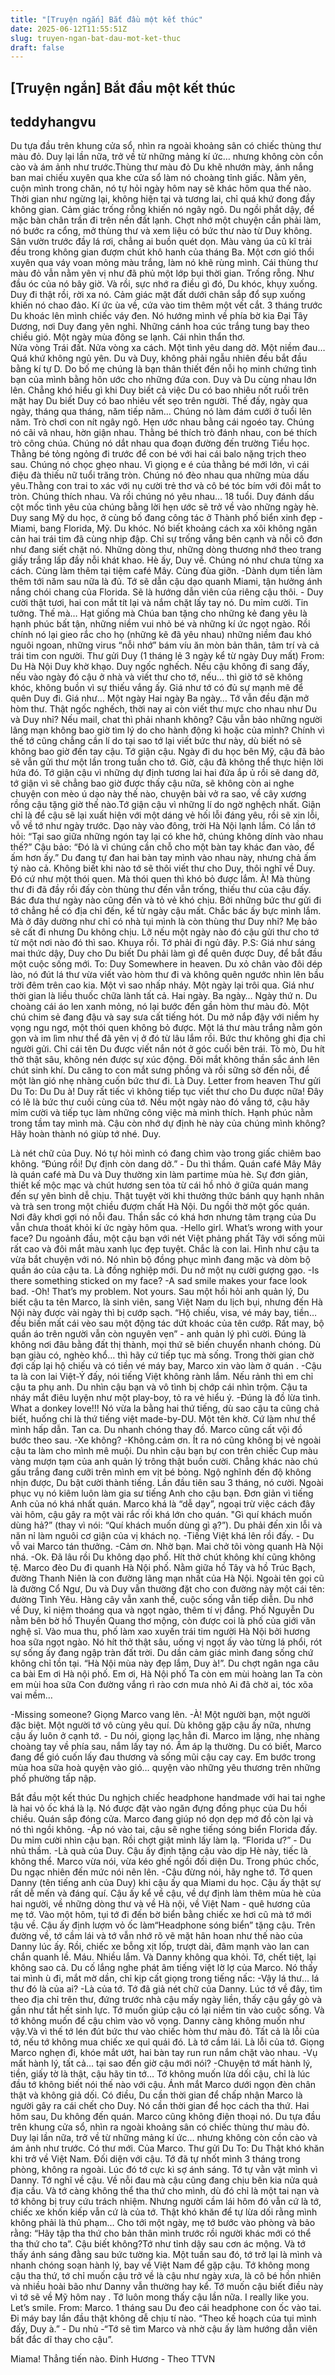 ```yaml
---
title: "[Truyện ngắn] Bắt đầu một kết thúc"
date: 2025-06-12T11:55:51Z
slug: truyen-ngan-bat-dau-mot-ket-thuc
draft: false
---
```


## [Truyện ngắn] Bắt đầu một kết thúc

## teddyhangvu

Du tựa đầu trên khung cửa sổ, nhìn ra ngoài khoảng sân có chiếc thùng thư màu đỏ. Duy lại lần nữa, trở về từ những mảng kí ức… nhưng không còn cồn cào và ám ảnh như trước.Thùng thư màu đỏ
Du khẽ nhướn mày, ánh nắng ban mai chiếu xuyên qua khe cửa sổ làm nó choàng tỉnh giấc. Nằm yên, cuộn mình trong chăn, nó tự hỏi ngày hôm nay sẽ khác hôm qua thế nào. Thời gian như ngừng lại, không hiện tại và tương lai, chỉ quá khứ đong đầy không gian. Cảm giác trống rỗng khiến nó ngây ngô. Du ngồi phắt dậy, để mặc bàn chân trần đi trên nền đất lạnh. Chợt nhớ một chuyện cần phải làm, nó bước ra cổng, mở thùng thư và xem liệu có bức thư nào từ Duy không. 
Sân vườn trước đầy lá rơi, chẳng ai buồn quét dọn. Màu vàng úa cũ kĩ trải đều trong không gian đượm chút khô hanh của tháng Ba. Một cơn gió thổi xuyên qua váy voan mỏng màu trắng, làm nó khẽ rùng mình. Cái thùng thư màu đỏ vẫn nằm yên vị như đã phủ một lớp bụi thời gian. Trống rỗng. Như đầu óc của nó bây giờ. Và rồi, sực nhớ ra điều gì đó, Du khóc, khụy xuống. Duy đi thật rồi, rời xa nó. Cảm giác mặt đất dưới chân sắp đổ sụp xuống khiến nó chao đảo. Kí ức ùa về, cứa vào tim thêm một vết cắt.
3 tháng trước
Du khoác lên mình chiếc váy đen. Nó hướng mình về phía bờ kia Đại Tây Dương, nơi Duy đang yên nghỉ. Những cánh hoa cúc trắng tung bay theo chiều gió. Một ngày mùa đông se lạnh.
Cái nhìn thẩn thơ.  
Nửa vòng Trái đất.
Nửa vòng xa cách.
Một tình yêu dang dở.
Một niềm đau…
Quá khứ không ngủ yên.
Du và Duy, không phải ngẫu nhiên đều bắt đầu bằng kí tự D. Do bố mẹ chúng là bạn thân thiết đến nỗi họ minh chứng tình bạn của mình bằng hôn ước cho những đứa con. Duy và Du cùng nhau lớn lên. Chẳng khó hiểu gì khi Duy biết cả việc Du có bao nhiêu nốt ruồi trên mặt hay Du biết Duy có bao nhiêu vết sẹo trên người. Thế đấy, ngày qua ngày, tháng qua tháng, năm tiếp năm…
Chúng nó làm đám cưới ở tuổi lên năm. Trò chơi con nít ngây ngô. Hẹn ước nhau bằng cái ngoéo tay.
Chúng nó cãi vã nhau, hờn giận nhau. Thằng bé thích trò đánh nhau, con bé thích trò công chúa.
Chúng nó dắt nhau qua đoạn đường đến trường Tiểu học. Thằng bé tỏng ngỏng đi trước để con bé với hai cái balo nặng trịch theo sau.
Chúng nó chọc ghẹo nhau. Vì giọng e é của thằng bé mới lớn, vì cái điệu đà thiếu nữ tuổi trăng tròn.
Chúng nó đèo nhau qua những mùa dấu yêu.Thằng con trai to xác với nụ cười trẻ thơ và cô bé tóc bím với đôi mắt to tròn.
Chúng thích nhau.
Và rồi chúng nó yêu nhau…
18 tuổi. Duy đánh dấu cột mốc tình yêu của chúng bằng lời hẹn ước sẽ trở về vào những ngày hè. Duy sang Mỹ du học, ở cùng bố đang công tác ở Thành phố biển xinh đẹp - Miami, bang Florida, Mỹ.
Du khóc. Nó biết khoảng cách xa xôi không ngăn cản hai trái tim đã cùng nhịp đập. Chỉ sự trống vắng bên cạnh và nỗi cô đơn như đang siết chặt nó. Những dòng thư, những dòng thương nhớ theo trang giấy trắng lấp đầy nỗi khát khao.
Hè ấy, Duy về. Chúng nó như chưa từng xa cách. Cùng làm thêm tại tiệm café Mây. Cùng đùa giỡn.
-Dành dụm tiền làm thêm tới năm sau nữa là đủ. Tớ sẽ dẫn cậu dạo quanh Miami, tận hưởng ánh nắng chói chang của Florida. Sẽ là hướng dẫn viên của riêng cậu thôi. - Duy cười thật tươi, hai con mắt tít lại và nắm chặt lấy tay nó.
Du mỉm cười. Tin tưởng.
Thế mà… Hạt giống mà Chúa ban tặng cho những kẻ đang yêu là hạnh phúc bất tận, những niềm vui nhỏ bé và những kí ức ngọt ngào. Rồi chính nó lại gieo rắc cho họ (những kẽ đã yêu nhau) những niềm đau khó nguôi ngoan, những virus “nỗi nhớ” bám víu ăn mòn bản thân, tâm trí và cả trái tim con người.
Thư gửi Duy (1 tháng lẻ 3 ngày kể từ ngày Duy mất)
From: Du
Hà Nội
Duy khờ khạo. Duy ngốc nghếch. Nếu cậu không đi sang đấy, nếu vào ngày đó cậu ở nhà và viết thư cho tớ, nếu… thì giờ tớ sẽ không khóc, không buồn vì sự thiếu vắng ấy. Giá như tớ có đủ sự mạnh mẽ để quên Duy đi. Giá như…
Một ngày
Hai ngày
Ba ngày…
Tớ vẫn đều đặn mở hòm thư. Thật ngốc nghếch, thời nay ai còn viết thư mực cho nhau như Du và Duy nhỉ? Nếu mail, chat thì phải nhanh không? Cậu vẫn bảo những người lãng mạn không bao giờ tìm lý do cho hành động kì hoặc của mình? Chính vì thế tớ cũng chẳng cần lí do tại sao tớ lại viết bức thư này, dù biết nó sẽ không bao giờ đến tay cậu.
Tớ giận cậu. Ngày đi du học bên Mỹ, cậu đã bảo sẽ vẫn gửi thư một lần trong tuần cho tớ. Giờ, cậu đã không thể thực hiện lời hứa đó. Tớ  giận cậu vì những dự định tương lai hai đứa ắp ủ rồi sẽ dang dở, tớ giận vì sẽ chẳng bao giờ được thấy cậu nữa, sẽ không còn ai nghe chuyện con mèo ú dạo này thế nào, chuyện bài vở ra sao, về cây xương rồng cậu tặng giờ thế nào.Tớ giận cậu vì những lí do ngờ nghệch nhất. Giận chỉ là để cậu sẽ lại xuất hiện với một dáng vẻ hối lỗi đáng yêu, rồi sẽ xin lỗi, vỗ về tớ như ngày trước.
Dạo này vào đông, trời Hà Nội lạnh lắm. Có lần tớ hỏi: “Tại sao giữa những ngón tay lại có khe hở, chúng không dính vào nhau thế?” Cậu bảo: “Đó là vì chúng cần chỗ cho một bàn tay khác đan vào, để ấm hơn ấy.” 
Du đang tự đan hai bàn tay mình vào nhau này, nhưng chả ấm tý  nào cả. Không biết khi nào tớ sẽ thôi viết thư cho Duy, thôi nghĩ về Duy. Đó cứ như một thói quen. Mà thói quen thì khó bỏ được lắm. 
À! Mà thùng thư đi đã đầy rồi đấy còn thùng thư đến vẫn trống, thiếu thư của cậu đấy. Bác đưa thư ngày nào cũng đến và tỏ vẻ khó chịu. Bởi những bức thư gửi đi tớ chẳng hề có địa chỉ đến, kể từ ngày cậu mất. Chắc bác ấy bực mình lắm. Mà ở đây dường như chỉ có nhà tụi mình là còn thùng thư Duy nhỉ? Mẹ bảo sẽ cất đi nhưng Du không chịu. Lỡ nếu một ngày nào đó cậu gửi thư cho tớ từ một nơi nào đó thì sao. 
Khuya rồi. Tớ phải đi ngủ đây.
P.S: Giá như sáng mai thức dậy, Duy cho Du biết Du phải làm gì để quên được Duy, để bắt đầu một cuộc sống mới.
To: Duy
Somewhere in heaven.
Du xỏ chân vào đôi dép lào, nó đút lá thư vừa viết vào hòm thư đi và không quên ngước nhìn lên bầu trời đêm trên cao kia. Một vì sao nhấp nháy. Một ngày lại trôi qua. Giá như thời gian là liều thuốc chữa lành tất cả.
Hai ngày.
Ba ngày…
Ngày thứ n.
Du choàng cái áo len xanh mỏng, nó lại bước đến gần hòm thư màu đỏ. Một chú chim sẻ đang đậu và say sưa cất tiếng hót. Du mở nắp đậy với niềm hy vọng ngu ngơ, một thói quen không bỏ được. Một lá thư màu trắng nằm gỏn gọn và im lìm như thể đã yên vị ở đó từ lâu lắm rồi. Bức thư không ghi địa chỉ người gửi. Chỉ cái tên Du được viết nắn nót ở góc cuối bên trái. Tò mò, Du hít thở thật sâu, không nén được sự xúc động. Đôi mắt không thần sắc ánh lên chút sinh khí. Du căng to con mắt sưng phồng và rồi sững sờ đến nỗi, để một làn gió nhẹ nhàng cuốn bức thư đi.
Là Duy.
Letter from heaven
Thư gửi Du
To: Du
Du à! Duy rất tiếc vì không tiếp tục viết thư cho Du được nữa! Đây có lẽ là bức thư cuối cùng của tớ. Nếu một ngày nào đó vắng tớ, cậu hãy mỉm cười và tiếp tục làm những công việc mà mình thích. Hạnh phúc nằm trong tầm tay mình mà. Cậu còn nhớ dự định hè này của chúng mình không? Hãy hoàn thành nó giùp tớ nhé.
Duy.

Là nét chữ của Duy. Nó tự hỏi mình có đang chìm vào trong giấc chiêm bao không. “Đúng rồi! Dự định còn dang dở.” - Du thì thầm.
Quán café Mây
Mây là quán café mà Du và Duy thường xin làm partime mùa hè.  Sự đơn giản, thiết kế mộc mạc và chút hương sen tỏa từ cái hồ nhỏ ở giữa quán mang đến sự yên bình dễ chịu. Thật tuyệt vời khi thưởng thức bánh quy hạnh nhân và trà sen trong một chiều đượm chất Hà Nội. Du ngồi thờ một gốc quán. Nơi đây khơi gợi nó nỗi đau. Thần sắc có khá hơn nhưng tâm trạng của Du vẫn chưa thoát khỏi kí ức ngày hôm qua.
-Hello girl. What’s wrong with your face?
Du ngoảnh đầu, một cậu bạn với nét Việt phảng phất Tây với sống mũi rất cao và đôi mắt màu xanh lục đẹp tuyệt. Chắc là con lai. Hình như cậu ta vừa bắt chuyện với nó. Nó nhìn bộ đồng phục mình đang mặc và dòm bộ quần áo của cậu ta. Là đồng nghiệp mới. Du nở một nụ cười gượng gạo. -Is there something sticked on my face?
-A sad smile makes your face look bad. 
-Oh! That’s my problem. Not yours.
Sau một hồi hỏi anh quản lý, Du biết cậu ta tên Marco, là sinh viên, sang Việt Nam du lịch bụi, nhưng đến Hà Nội này được vài ngày thì bị cướp sạch. “Hộ chiếu, visa, vé máy bay, tiền… đều biến mất cái vèo sau một động tác dứt khoác của tên cướp. Rất may, bộ quần áo trên người vẫn còn nguyên vẹn” - anh quản lý phì cười. 
Đúng là không nơi đâu bằng đất thị thành, mọi thứ sẽ biến chuyển nhanh chóng. Dù bạn giàu có, nghèo khổ… thì hãy cứ tiếp tục mà sống. Trong thời gian chờ đợi cấp lại hộ chiếu và có tiền vé máy bay, Marco xin vào làm ở quán .
-Cậu ta là con lai Việt-Ý đấy, nói tiếng Việt không rành lắm. Nếu rảnh thì em chỉ cậu ta phụ anh.
Du nhìn cậu bạn và vô tình bị chớp cái nhìn trộm. Cậu ta nháy mắt điêu luyện như một play-boy, tỏ ra vẻ hiểu ý. 
-Đúng là đồ lừa tình. What a donkey love!!! Nó vừa la bằng hai thứ tiếng, dù sao cậu ta cũng chả biết, huống chi là thứ tiếng việt made-by-DU. Một tên khờ. Cứ làm như thể mình hấp dẫn.
Tan ca. Du nhanh chóng thay đồ. Marco cũng cất vội đồ bước theo sau.
-Xe không?
-Không.cảm ơn.
Ít ra nó cũng không bị vẻ ngoài cậu ta làm cho mình mê muội. Du nhìn cậu bạn bự con trên chiếc Cup màu vàng mượn tạm của anh quản lý trông thật buồn cười. Chẳng khác nào chú gấu trắng đang cưỡi trên mình em vịt bé bỏng. Ngộ nghĩnh đến độ không nhịn được, Du bật cười thành tiếng. Lần đầu tiên sau 3 tháng, nó cười.
Ngoài phục vụ nó kiêm luôn làm gia sư tiếng Anh cho cậu bạn. Đơn giản vì tiếng Anh của nó khá nhất quán. Marco khá là “dễ dạy”, ngoại trừ việc cách đây vài hôm, cậu gây ra một vài rắc rối khá lớn cho quán. "Gì quí khách muốn dùng hả?” (thay vì nói: “Quí khách muốn dùng gì ạ?”). Du phải đến xin lỗi và năn nỉ làm nguôi cơ giận của vị khách nọ.
-Tiếng Việt khá lên rồi đấy. - Du vỗ vai Marco tán thưởng.
-Cảm ơn. Nhờ bạn. Mai chở tôi vòng quanh Hà Nội nhá.
-Ok. 
Đã lâu rồi Du không dạo phố. Hít thở chút không khí cũng không tệ. Marco đèo Du đi quanh Hà Nội phố. Nằm giữa hồ Tây và hồ Trúc Bạch, đường Thanh Niên là con đường lãng mạn nhất của Hà Nội. Ngoài tên gọi cũ là đường Cổ Ngư, Du và Duy vẫn thường đặt cho con đường này một cái tên: đường Tình Yêu. Hàng cây vẫn xanh thế, cuộc sống vẫn tiếp diễn. Du nhớ về Duy, kỉ niệm thoáng qua và ngọt ngào, thêm tí vị đắng. Phố Nguyễn Du nằm bên bờ hồ Thuyền Quang thơ mộng, còn được coi là phố của giới văn nghệ sĩ. Vào mua thu, phố làm xao xuyến trái tim người Hà Nội bởi hương hoa sữa ngọt ngào. Nó hít thở thật sâu, uống vị ngọt ấy vào từng lá phổi, rót sự sống ấy đang ngập tràn đất trời. Du dần cảm giác mình đang sống chứ không chỉ tồn tại.
“Hà Nội mùa này đẹp lắm, Duy à!”. Du  chợt ngân nga câu ca bài Em ơi Hà nội phố.
Em ơi, Hà Nội phố
Ta còn em mùi hoàng lan
Ta còn em mùi hoa sữa
Con đường vắng rì rào cơn mưa nhỏ
Ai đã chờ ai, tóc xõa vai mềm…

-Missing someone? Giọng Marco vang lên.
-À! Một người bạn, một người đặc biệt. Một người tớ vô cùng yêu quí. Dù không gặp cậu ấy nữa, nhưng cậu ấy luôn ở cạnh tớ. - Du nói, giọng  lạc hẳn đi.
Marco im lặng, nhẹ nhàng choàng tay về phía sau, nắm lấy tay nó. Ấm áp lạ thường. Du có biết, Marco đang để gió cuốn lấy đau thương và sống mũi cậu cay cay.
Em bước trong mùa hoa sữa hoà quyện vào gió… quyện vào những yêu thương trên những phố phường tấp nập.

Bắt đầu một kết thúc
Du nghịch chiếc headphone handmade với hai tai nghe là hai vỏ ốc khá là lạ. Nó được đặt vào ngăn đựng đồng phục của Du hồi chiều. Quán sắp đóng cửa. Marco đang giúp nó dọn dẹp mớ đồ còn lại và nó thì ngồi không. 
-Áp nó vào tai, cậu sẽ nghe tiếng sóng biển Florida đấy.
Du mỉm cười nhìn cậu bạn. Rồi chợt giật mình lấy làm lạ. “Florida ư?” - Du nhủ thầm.
-Là quà của Duy. Cậu ấy định tặng cậu vào dịp Hè này, tiếc là không thể.
Marco vừa nói, vừa kéo ghế ngồi đối diện Du. Trong phúc chốc, Du ngạc nhiên đến mức nói nên lên.
-Cậu đừng nói, hãy nghe tớ. Tớ quen Danny (tên tiếng anh của Duy) khi cậu ấy qua Miami du học. Cậu ấy thật sự rất dễ mến và đáng quí. Cậu ấy kể về cậu, về dự định làm thêm mùa hè của hai người, về những dòng thư và về Hà nội, về Việt Nam - quê hương của mẹ tớ. Vào một hôm, tụi tớ đi đến bờ biển bằng chiếc xe hơi cũ mà tớ mới tậu về. Cậu ấy định lượm vỏ ốc làm“Headphone sóng biển” tặng cậu. Trên đường về, tớ cầm lái và tớ vẫn nhớ rõ vẽ mặt hân hoan như thế nào của Danny lúc ấy. Rồi, chiếc xe bỗng xịt lốp, trượt dài, đâm mạnh vào lan can chắn quanh lề. Máu. Nhiều lắm. Và Danny không qua khỏi. Tớ, chết tiệt, lại không sao cả.
Du cố lắng nghe phát âm tiếng việt lờ lợ của Marco. Nó thấy tai mình ù đi, mắt mờ dần, chỉ kịp cất giọng trong tiếng nấc:
-Vậy lá thư… lá thư đó là của ai?
-Là của tớ. Tớ đã giả nét chữ của Danny. Lúc tớ về đây, tìm theo địa chỉ trên thư, đứng trước nhà cậu mấy ngày liền, thấy cậu gầy gò và gần như tắt hết sinh lực. Tớ muốn giúp cậu có lại niềm tin vào cuộc sống. Và tớ không muốn để cậu chìm vào vô vọng. Danny càng không muốn như vậy.Và vì thế tớ lén đút bức thư vào chiếc hòm thư màu đỏ. Tất cả là lỗi của tớ, nếu tớ không mua chiếc xe quỉ quái đó. Là tớ cầm lái. Là lỗi của tớ.
Giọng Marco nghẹn đi, khóe mắt ướt, hai bàn tay run run nắm chặt vào nhau.
-Vụ mất hành lý, tất cả… tại sao đến giờ cậu mới nói?
-Chuyện tớ mất hành lý, tiền, giấy tờ là thật, cậu hãy tin tớ… Tớ không muốn lừa dối cậu, chỉ là lúc đầu tớ không biết nói thế nào với cậu.
Ánh mắt Marco dưới ngọn đèn chân thật và không giả dối. Có điều, Du cần thời gian để chấp nhận Marco là người gây ra cái chết cho Duy. Nó cần thời gian để học cách tha thứ.
Hai hôm sau, Du không đến quán. Marco cũng không điện thoại nó. Du tựa đầu trên khung cửa sổ, nhìn ra ngoài khoảng sân có chiếc thùng thư màu đỏ. Duy lại lần nữa, trở về từ những mảng kí ức… nhưng không còn cồn cào và ám ảnh như trước.
Có thư mới. Của Marco.
Thư gửi Du
To: Du
Thật khó khăn khi trở về Việt Nam. Đối diện với cậu. Tớ đã tự nhốt mình 3 tháng trong phòng, không ra ngoài. Lúc đó tớ cực kì sợ ánh sáng. Tớ tự vằn vặt mình vì Danny. Tớ nghĩ về cậu. Về nỗi đau mà cậu cũng đang chịu bên kia nửa quả địa cầu. Và tớ càng không thể tha thứ cho mình, dù đó chỉ là một tai nạn và tớ không bị truy cứu trách nhiệm. Nhưng người cầm lái hôm đó vẫn cứ là tớ, chiếc xe khốn kiếp vẫn cứ là của tớ. Thật khó khăn để tự lừa dối rằng mình không phải là thủ phạm… Cho tới một ngày, mẹ tớ bước vào phòng và bảo rằng: “Hãy tập tha thứ cho bản thân mình trước rồi người khác mới có thể tha thứ cho ta”. Cậu biết không?Tớ như tỉnh dậy sau cơn ác mộng. Và tớ thấy ánh sáng đằng sau bức tường kia.
Một tuần sau đó, tớ trở lại là mình và nhanh chóng soạn hành lý, bay về Việt Nam để gặp cậu. Tớ không mong cậu tha thứ, tớ chỉ muốn cậu trở về là cậu như ngày xưa, là cô bé hồn nhiên và nhiều hoài bão như Danny vẫn thường hay kể.
Tớ muốn cậu biết điều này vì tớ sẽ về Mỹ hôm nay . Tớ luôn mong thấy cậu lần nữa.
I really like you. 
Let’s smile.
From: Marco.
1 tháng sau
Du đeo cái headphone con ốc vào tai. Đi máy bay lần đầu thật không dễ chịu tí nào. “Theo kế hoạch của tụi mình đấy, Duy à.” - Du nhủ -“Tớ sẽ tìm Marco và nhờ cậu ấy làm hướng dẫn viên bất đắc dĩ thay cho cậu”. 

Miama! Thẳng tiến nào.
Đinh Hương - Theo TTVN